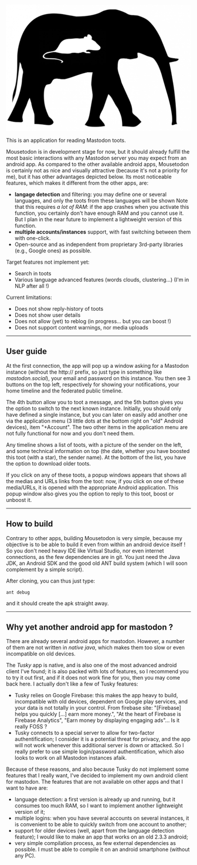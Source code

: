 
![Mousetodon](./mousetodon.jpg)

This is an application for reading Mastodon toots.

Mousetodon is in development stage for now, but it should already fulfill the most basic interactions with any Mastodon server you may expect from an android app.
As compared to the other available android apps, Mousetodon is certainly not as nice and visually attractive (because it's not a priority for me),
but it has other advantages depicted below.
Its most noticeable features, which makes it different from the other apps, are:

- **langage detection** and filtering: you may define one or several languages, and only the toots from these languages will be shown
Note that this requires *a lot of RAM*: if the app crashes when you activate this function, you certainly don't have enough RAM and you cannot
use it. But I plan in the near future to implement a lightweight version of this function.
- **multiple accounts/instances** support, with fast switching between them with one-click.
- Open-source and as independent from proprietary 3rd-party libraries (e.g., Google ones) as possible.

Target features not implement yet:

- Search in toots
- Various language advanced features (words clouds, clustering...) (I'm in NLP after all !)

Current limitations:

- Does not show reply-history of toots
- Does not show user details
- Does not allow (yet) to reblog (in progress... but you can boost !)
- Does not support content warnings, nor media uploads

-----------

## User guide

At the first connection, the app will pop up a window asking for a Mastodon instance (without the http:// prefix, so just type in something like *mastodon.social*),
your email and password on this instance.
You then see 3 buttons on the top left, respectively for showing your notifications, your home timeline and the federated public timeline.

The 4th button allow you to toot a message, and the 5th button gives you the option to switch to the next known instance.
Initially, you should only have defined a single instance, but you can later on easily add another one via the application menu (3 little dots at the bottom right on
"old" Android devices), item "+Account".
The two other items in the application menu are not fully functional for now and you don't need them.

Any timeline shows a list of toots, with a picture of the sender on the left, and some technical information on top
(the date, whether you have boosted this toot (with a star), the sender name).
At the bottom of the list, you have the option to download older toots.

If you click on any of these toots, a popup windows appears that shows all the medias and URLs links from the toot:
now, if you click on one of these media/URLs, it is opened with the appropriate Android application.
This popup window also gives you the option to reply to this toot, boost or unboost it.

-----------

## How to build

Contrary to other apps, building Mousetodon is very simple, because my objective is to be able
to build it even from within an android device itself !
So you don't need heavy IDE like Virtual Studio, nor even internet connections, as the few dependencies
are in git.
You just need the Java JDK, an Android SDK and the good old ANT build system (which I will soon complement
by a simple script).

After cloning, you can thus just type:
```
ant debug
```
and it should create the apk straight away.

-----------

## Why yet another android app for mastodon ?

There are already several android apps for mastodon. 
However, a number of them are not written in *native java*, which makes them too slow or even
incompatible on old devices.

The *Tusky* app is native, and is also one of the most advanced android client I've found;
it is also packed with lots of features, so I recommend you to try it out first, and if it
does not work fine for you, then you may come back here.
I actually don't like a few of Tusky features:

- Tusky relies on Google Firebase: this makes the app heavy to build, incompatible with old devices,
dependent on Google play services, and your data is not totally in your control.
From firebase site: "[Firebase] helps you quickly [...] earn more money.", 
"At the heart of Firebase is Firebase Analytics",
"Earn money by displaying engaging ads"... Is it really FOSS ?
- Tusky connects to a special server to allow for two-factor authentification; I consider it is a potential threat
for privacy, and the app will not work whenever this additional server is down or attacked.
So I really prefer to use simple login/password authentification, which also looks to work on all Mastodon instances afaik.

Because of these reasons, and also because Tusky do not implement some features that I really want,
I've decided to implement my own android client for mastodon.
The features that are not available on other apps and that I want to have are:

- language detection: a first version is already up and running, but it consumes too much RAM, so I want
to implement another lightweight version of it;
- multiple logins: when you have several accounts on several instances, it is convenient to be able to quickly
switch from one account to another;
- support for older devices (well, apart from the language detection feature); I would like to make an app that works
on an old 2.3.3 android;
- very simple compilation process, as few external dependencies as possible. I must be able to compile it on an
android smartphone (without any PC).

